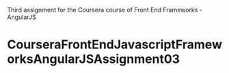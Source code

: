 Third  assignment for the Coursera course of Front End Frameworks - AngularJS
# CourseraFrontEndJavascriptFrameworksAngularJSAssignment03
